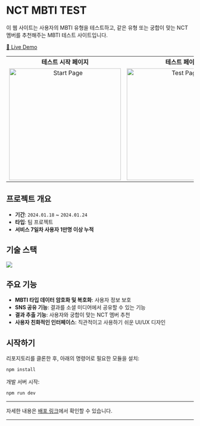 

# NCT MBTI TEST

이 웹 사이트는 사용자의 MBTI 유형을 테스트하고, 같은 유형 또는 궁합이 맞는 NCT 멤버를 추천해주는 MBTI 테스트 사이트입니다.

[🚀 Live Demo](https://your-demo-link.com)

<table>
  <tr>
    <td align="center"><b>테스트 시작 페이지</b></td>
    <td align="center"><b>테스트 페이지</b></td>
    <td align="center"><b>결과 페이지</b></td>
  </tr>
  <tr>
    <td align="center">
      <img src="https://github.com/27Lia/mbti/assets/117743861/2470502b-f379-46cb-8ba9-a4b3cd8fd5bb" alt="Start Page" width="300px"/>
    </td>
    <td align="center">
      <img src="https://github.com/27Lia/mbti/assets/117743861/689903dc-4358-4668-b453-798f261fbe5c" alt="Test Page" width="300px"/>
    </td>
    <td align="center">
      <img src="https://github.com/27Lia/mbti/assets/117743861/ea3cd254-29d7-4ced-9bde-b0a142efdf6d" alt="Result Page" width="300px"/>
    </td>
  </tr>
</table>

## 프로젝트 개요

- **기간**: `2024.01.18` ~ `2024.01.24`
- **타입**: 팀 프로젝트
- **서비스 7일차 사용자 1만명 이상 누적**

## 기술 스택

<img src="https://img.shields.io/badge/React-61DAFB?style=for-the-badge&logo=React&logoColor=white"/>

## 주요 기능

- **MBTI 타입 데이터 암호화 및 복호화**: 사용자 정보 보호
- **SNS 공유 기능**: 결과를 소셜 미디어에서 공유할 수 있는 기능
- **결과 추출 기능**: 사용자와 궁합이 맞는 NCT 멤버 추천
- **사용자 친화적인 인터페이스**: 직관적이고 사용하기 쉬운 UI/UX 디자인

## 시작하기

리포지토리를 클론한 후, 아래의 명령어로 필요한 모듈을 설치:

```bash
npm install
```

개발 서버 시작:

```bash
npm run dev
```

---

자세한 내용은 [배포 링크](https://27lia.github.io/mbti/)에서 확인할 수 있습니다.

---
